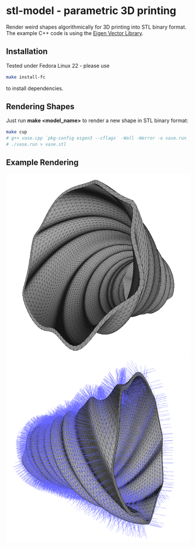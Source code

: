 # stl-model - parametric 3D printing

Render weird shapes algorithmically for 3D printing into STL binary format. The example C++ code is using the [Eigen Vector Library](http://eigen.tuxfamily.org/dox/group__QuickRefPage.html).

## Installation

Tested under Fedora Linux 22 - please use
```bash
make install-fc
```
to install dependencies.

## Rendering Shapes
Just run __make <model_name>__ to render a new shape in STL binary format:
```bash
make cup
# g++ vase.cpp `pkg-config eigen3 --cflags` -Wall -Werror -o vase.run
# ./vase.run > vase.stl
```

## Example Rendering

![Vase rendered from vase.cpp](docs/vase.png)
![Vase normals](docs/vase-normals.png)
